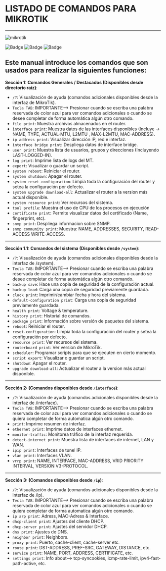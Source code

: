 # LISTADO DE COMANDOS PARA MIKROTIK 
---
![mikrotik](https://user-images.githubusercontent.com/83385717/227599696-f5dba4fb-90d3-4485-ba8a-f456732bb2f2.png)


   ![Badge](https://img.shields.io/badge/STATUS-En%20desarrollo-blue)
   ![Badge](https://img.shields.io/pypi/status/aiogram.svg?style=flat-square)
   ![Badge](https://img.shields.io/badge/MikroTik%20RouterOS%20-6.48.6-blue)
## Este manual introduce los comandos que son usados para realizar la siguientes funciones:

**Sección 1: Comandos Generales / Destacados (Disponibles desde directorio raíz)**:
 - `/?`: Visualización de ayuda (comandos adicionales disponibles desde la interfaz de MikroTik).
 - `Tecla TAB`: IMPORTANTE--> Presionar cuando se escriba una palabra reservada de color azul para ver comandos adicionales o cuando se desee completar de forma automática algún otro comando.
 - `file print`: Muestra archivos almacenados en el router.
 - `interface print`: Muestra datos de las interfaces disponibles (Incluye -> NAME, TYPE, ACTUAL-MTU, L2MTU , MAX-L2MTU, MAC-ADDRESS).
 - `ip address print`: Visualizar dirección IP, red e interfaz.
 - `interface bridge print`: Despliega datos de interface bridge.
 - `user print`: Muestra lista de usuarios, grupos y direcciones (Incluyendo LAST-LOGGED-IN).
 - `log print`: Imprime lista de logs del MT.
 - `export`: Visualizar o guardar un script.
 - `system reboot`: Reiniciar el router.
 - `system shutdown`: Apagar el router.
 - `system reset-configuration`: Limpia toda la configuración del router y setea la configuración por defecto.
 - `system upgrade download-all`: Actualizar el router a la version más actual disponible.
 - `system resource print`: Ver recursos del sistema.
 - `tool profile`: Muestra el uso de CPU de los procesos en ejecución
 - `certificate print`: Permite visualizar datos del certificado (Name, fingerprint, etc).
 - `snmp print`: Despliega informacion sobre SNMP.
 - `snmp community print`: Muestra: NAME, ADDRESSES, SECURITY, READ-ACCESS WRITE-ACCESS.

---

**Sección 1.1: Comandos del sistema (Disponibles desde `/system`)**:
 - `/?`: Visualización de ayuda (comandos adicionales disponibles desde la interfaz de /system).
 - `Tecla TAB`: IMPORTANTE--> Presionar cuando se escriba una palabra reservada de color azul para ver comandos adicionales o cuando se desee completar de forma automática algún otro comando.
 - `backup save`: Hace una copia de seguridad de la configuración actual.
 - `backup load`: Carga una copia de seguridad previamente guardada.
 - `clock print`: Imprimir/cambiar fecha y hora del sistema.
 - `default-configuration print`: Carga una copia de seguridad previamente guardada.
 - `health print`: Voltage & temperature.
 - `history print`: Historial de comandos.
 - `package print`: Información sobre versión de paquetes del sistema.
 - `reboot`: Reiniciar el router.
 - `reset-configuration`: Limpia toda la configuración del router y setea la configuración por defecto.
 - `resource print`: Ver recursos del sistema.
 - `routerboard print`: Ver version de MikroTik.
 - `scheduler`: Programar scripts para que se ejecuten en cierto momento.
 - `script export`: Visualizar o guardar un script.
 - `shutdown`: Apagar el router.
 - `upgrade download-all`: Actualizar el router a la version más actual disponible.

---

**Sección 2: (Comandos disponibles desde `/interface`)**:
 - `/?`: Visualización de ayuda (comandos adicionales disponibles desde la interfaz de /interface).
 - `Tecla TAB`: IMPORTANTE--> Presionar cuando se escriba una palabra reservada de color azul para ver comandos adicionales o cuando se quiera completar de forma automatica algún otro comando.
 - `print`: Imprime resumen de interfaz.
 - `ethernet print`: Imprime datos de interfaces ethernet.
 - `monitor-traffic`: Monitorea tráfico de la interfaz requerida.
 - `detect-internet print`: Muestra lista de interfaces de internet, LAN y WAN.
 - `ipip print`: Interfaces de tunel IP.
 - `vlan print`: Interfaces VLAN.
 - `vrrp print`:  NAME, INTERFACE, MAC-ADDRESS, VRID PRIORITY INTERVAL, VERSION V3-PROTOCOL.

---

 **Sección 3: (Comandos disponibles desde `/ip`)**:
 - `/?`: Visualización de ayuda (comandos adicionales disponibles desde la interfaz de /ip).
 - `Tecla TAB`: IMPORTANTE--> Presionar cuando se escriba una palabra reservada de color azul para ver comandos adicionales o cuando se quiera completar de forma automatica algún otro comando.
 - `ip arp print`: Adress, MAC-Adress & Interface.
 - `dhcp-client print`: Ajustes del cliente DHCP.
 - `dhcp-server print`: Ajustes del servidor DHCP.
 - `dns print`: Ajustes de DNS.
 - `neighbor print`: Neighbors.
 - `proxy print`: Puerto, cache-client, cache-server etc.
 - `route print`: DST-ADDRESS, PREF-SRC, GATEWAY, DISTANCE, etc.
 - `service print`: NAME, PORT, ADDRESS, CERTIFICATE, etc.
 - `settings print`: Info about--> tcp-syncookies, icmp-rate-limit, ipv4-fast-path-active, etc.

